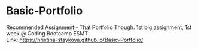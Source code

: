 # Basic-Portfolio
Recommended Assignment - That Portfolio Though. 1st big assignment, 1st week @ Coding Bootcamp ESMT
<br>Link: https://hristina-staykova.github.io/Basic-Portfolio/

